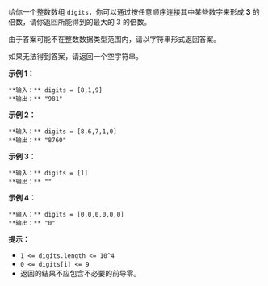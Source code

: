 给你一个整数数组 `digits`，你可以通过按任意顺序连接其中某些数字来形成 **3** 的倍数，请你返回所能得到的最大的 3 的倍数。

由于答案可能不在整数数据类型范围内，请以字符串形式返回答案。

如果无法得到答案，请返回一个空字符串。



**示例 1：**

    
    
    **输入：** digits = [8,1,9]
    **输出：** "981"
    

**示例 2：**

    
    
    **输入：** digits = [8,6,7,1,0]
    **输出：** "8760"
    

**示例 3：**

    
    
    **输入：** digits = [1]
    **输出：** ""
    

**示例 4：**

    
    
    **输入：** digits = [0,0,0,0,0,0]
    **输出：** "0"
    



**提示：**

  * `1 <= digits.length <= 10^4`
  * `0 <= digits[i] <= 9`
  * 返回的结果不应包含不必要的前导零。

